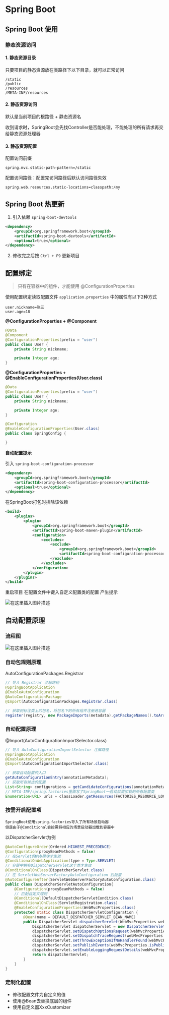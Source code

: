 # Spring Boot

## Spring Boot 使用

### 静态资源访问

#### 1. 静态资源目录

只要项目的静态资源放在类路径下以下目录，就可以正常访问

```properties
/static 
/public 
/resources 
/META-INF/resources
```

#### 2. 静态资源访问

默认是当前项目的根路径 + 静态资源名

收到请求时，SpringBoot会先找Controller是否能处理，不能处理的所有请求再交给静态资源处理器

#### 3. 静态资源配置

配置访问前缀

```properties
spring.mvc.static-path-pattern=/static
```

配置访问路径：配置完访问路径后默认访问路径失效

```properties
spring.web.resources.static-locations=classpath:/my
```

## Spring Boot 热更新

1. 引入依赖 `spring-boot-devtools`

```xml
<dependency>
    <groupId>org.springframework.boot</groupId>
    <artifactId>spring-boot-devtools</artifactId>
    <optional>true</optional>
</dependency>
```

2. 修改完之后按 `Ctrl + F9` 更新项目

## 配置绑定

> 只有在容器中的组件，才能使用 @ConfigurationProperties

使用配置绑定读取配置文件 `application.properties` 中的属性有以下2种方式

```properties
user.nickname=张三
user.age=18
```

**@ConfigurationProperties + @Component**

```java
@Data
@Component
@ConfigurationProperties(prefix = "user")
public class User {
    private String nickname;

    private Integer age;
}
```

**@ConfigurationProperties + @EnableConfigurationProperties(User.class)**

```java
@Data
@ConfigurationProperties(prefix = "user")
public class User {
    private String nickname;

    private Integer age;
}
```

```java
@Configuration
@EnableConfigurationProperties(User.class)
public class SpringConfig {

}
```

**自动配置提示**

引入 `spring-boot-configuration-processor`

```xml
<dependency>
    <groupId>org.springframework.boot</groupId>
    <artifactId>spring-boot-configuration-processor</artifactId>
    <optional>true</optional>
</dependency>
```

在SpringBoot打包时排除该依赖

```xml
<build>
    <plugins>
        <plugin>
            <groupId>org.springframework.boot</groupId>
            <artifactId>spring-boot-maven-plugin</artifactId>
            <configuration>
                <excludes>
                    <exclude>
                        <groupId>org.springframework.boot</groupId>
                        <artifactId>spring-boot-configuration-processor</artifactId>
                    </exclude>
                </excludes>
            </configuration>
        </plugin>
    </plugins>
</build>
```

重启项目 在配置文件中键入自定义配置类的配置 产生提示

![在这里插入图片描述](https://img-blog.csdnimg.cn/20201228222953379.png)

## 自动配置原理

### 流程图

![在这里插入图片描述](https://img-blog.csdnimg.cn/2020122821461787.png)

### 自动包规则原理 

AutoConfigurationPackages.Registrar

```java
// 导入 Registrar 注解路径
@SpringBootApplication
@EnableAutoConfiguration
@AutoConfigurationPackage
@Import(AutoConfigurationPackages.Registrar.class)
```

```java
// 获取到标注类上的包名，将包名下的所有组件注册进容器
register(registry, new PackageImports(metadata).getPackageNames().toArray(new String[0]));
```

### 自动配置原理

@Import(AutoConfigurationImportSelector.class)

```java
// 导入 AutoConfigurationImportSelector 注解路径
@SpringBootApplication
@EnableAutoConfiguration
@Import(AutoConfigurationImportSelector.class)
```

```java
// 获取自动配置的入口
getAutoConfigurationEntry(annotationMetadata);
// 获取所有候选的配置    
List<String> configurations = getCandidateConfigurations(annotationMetadata, attributes);
// META-INF/spring.factories里面写了SpringBoot一启动就需加载的所有配置类
Enumeration<URL> urls = classLoader.getResources(FACTORIES_RESOURCE_LOCATION);
```

### 按需开启配置项

```
SpringBoot使用spring.factories导入了所有场景启动器
但是由于@Conditional会按需将相应的场景启动器加载到容器中
```

以DispatcherServlet为例

```java
@AutoConfigureOrder(Ordered.HIGHEST_PRECEDENCE)
@Configuration(proxyBeanMethods = false)
// 在Servlet的Web模块才生效
@ConditionalOnWebApplication(type = Type.SERVLET)
// 容器中拥有DispatcherServlet这个类才生效
@ConditionalOnClass(DispatcherServlet.class)
// 在 ServletWebServerFactoryAutoConfiguration 后配置
@AutoConfigureAfter(ServletWebServerFactoryAutoConfiguration.class)
public class DispatcherServletAutoConfiguration{
	@Configuration(proxyBeanMethods = false)
    // 匹配自定义规则
	@Conditional(DefaultDispatcherServletCondition.class)
	@ConditionalOnClass(ServletRegistration.class)
	@EnableConfigurationProperties(WebMvcProperties.class)
    protected static class DispatcherServletConfiguration {
        @Bean(name = DEFAULT_DISPATCHER_SERVLET_BEAN_NAME)
        public DispatcherServlet dispatcherServlet(WebMvcProperties webMvcProperties) {
            DispatcherServlet dispatcherServlet = new DispatcherServlet();
            dispatcherServlet.setDispatchOptionsRequest(webMvcProperties.isDispatchOptionsRequest());
            dispatcherServlet.setDispatchTraceRequest(webMvcProperties.isDispatchTraceRequest());
            dispatcherServlet.setThrowExceptionIfNoHandlerFound(webMvcProperties.isThrowExceptionIfNoHandlerFound());
            dispatcherServlet.setPublishEvents(webMvcProperties.isPublishRequestHandledEvents());
            dispatcherServlet.setEnableLoggingRequestDetails(webMvcProperties.isLogRequestDetails());
            return dispatcherServlet;
        }
    }
}

```

### 定制化配置

- 修改配置文件为自定义的值
- 使用@Bean去替换底层的组件
- 使用自定义器XxxCustomizer